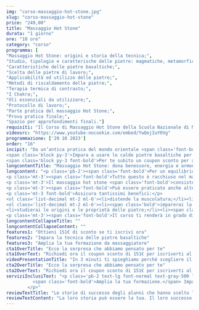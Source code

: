 ```yaml
---
img: "corso-massaggio-hot-stone.jpg"
slug: "corso-massaggio-hot-stone"
price: "249,00"
title: "Massaggio Hot Stone"
durata: "1 giorno"
ore: "10 ore"
category: "corso"
programma: [
"Massaggio Hot Stone: origini e storia della tecnica;",
"Studio, tipologie e caratterische delle pietre: magmatiche, metamorfiche e sedimentarie;",
"Caratteristiche delle pietre basaltiche;",
"Scelta delle pietre di lavoro;",
"Applicabilità ed utilizzo delle pietre;",
"Metodi di riscaldamento delle pietre;",
"Terapia termica di contrasto;",
"I Chakra;",
"Oli essenziali da utilizzare;",
"Protocollo di lavoro;",
"Parte pratica del massaggio Hot Stone;",
"Prova pratica finale;",
"Spazio per approfondimenti finali."] 
requisiti: "Il Corso di Massaggio Hot Stone della Scuola Nazionale di Massaggio Tao® è aperto e rivolto a chiunque e non necessita di un'esperienza di base precedente."
videosrc: "https://www.youtube-nocookie.com/embed/YwQejIuY0Vg"
programmazione: ['29 10 2023']    
order: "16"
incipit: "Da un’antica pratica del mondo orientale <span class='font-bold'>il massaggio hot stone è tra i più richiesti</span> per gli incredibili effetti rilassanti e drenanti.</span>
<span class='block py-3'>Impara a usare le calde pietre basaltiche per donare benessere ai tuoi clienti.</span>
<span class='block py-3 font-bold'>Per te subito un coupon sconto per accedere alla migliore formazione.</span>"
longcontentTitle: "Massaggio Hot Stone: dona benessere, energia e armonia ai tuoi clienti"            
longcontent: "<p class='pb-2'><span class='font-bold'>Per un equilibrio fisico e psicologico.</span> Per donare effetti antidolorifici, rilassanti e drenanti. <span class='font-bold'>Per sfruttare la forza del calore per la cura e il recupero della salute.</span></p> 
<p class='mt-3'><span class='font-bold'>Tutto questo è racchiuso nel massaggio Hot Stone</span>, una tecnica che deriva dalla tradizione sciamanica degli indiani dell’Arizona, che usavano le pietre riscaldate per curare e armonizzare il corpo e la mente.</p>
<p class='mt-3'>Il massaggio hot stone <span class='font-bold'>consiste nell’applicare sul corpo pietre basaltiche di origine vulcanica, che rilasciano il loro calore in profondità</span> e nell’utilizzare le pietre stesse per eseguire delle manovre di massaggio, spesso con l’ausilio di oli aromatici.<span class='font-bold'>Le pietre si muovono su tutto il corpo</span>, seguendo le vie energetiche, <span class='font-bold'>come ci insegna l’approccio Chakra Balancing.</span></p>
<p class='mt-3'><span class='font-bold'>Può essere praticato anche alternando pietre calde e fredde</span> per stimolare il sistema linfatico e i processi di purificazione del corpo grazie alla legge idrotermoterapica.</p>
<p class='mt-3 font-bold'>Assicura tantissimi benefici:</p>
<ol class='list-decimal mt-2 ml-6'><li>distende la muscolatura;</li><li>allevia la tensione della colonna vertebrale;</li><li>decongestiona i depositi linfatici;</li><li>migliora la circolazione e la ritenzione idrica;</li><li>procura una sensazione di benessere e relax.</li></ol><p class='mt-2'><span class='font-bold'>Nel corso di massaggio hot stone:</p>
<ol class='list-decimal mt-2 ml-6'><li><span class='bold'>imparerai la teoria e la pratica del massaggio hot stone;</span></li>
<li>studierai le origini e le proprietà delle pietre;</li><li><span class='font-bold'>approfondirai le tecniche di applicazione</span> e di massaggio con le pietre, sia calde che fredde.</li></ol>
<p class='mt-3'><span class='font-bold'>Il corso ti renderà in grado di praticare un massaggio hot stone efficace e sicuro</span>, ottenendo un’azione terapeutica e armonizzante su tutto il corpo.</p>"
longcontentCollapseTitle: ""
longcontentCollapseContent: ""
features1: "Ottieni 151€ di sconto se ti iscrivi ora"
features2: "Impara la tecnica delle pietre basaltiche"
features3: "Amplia la tua formazione da massaggiatore"  
cta1OverTitle: "Ecco la sorpresa che abbiamo pensato per te"
cta1OverText: "Richiedi ora il coupon sconto di 151€ per iscriverti al corso di massaggio hot stone"
videoPresentationTitle: "In 3 minuti ti spieghiamo perché scegliere il corso di massaggio hot stone"
cta2OverTitle: "Ecco la sorpresa che abbiamo pensato per te"
cta2OverText: "Richiedi ora il coupon sconto di 151€ per iscriverti al corso di massaggio hot stone"
serviziInclusiText: "<p class='pb-2 text-lg font-normal text-gray-500 lg:text-xl sm:px-16 lg:px-48 text-justify'>
          <span class='font-bold'>Amplia la tua formazione.</span> Impara una tecnica di massaggio molto richiesta nei centri benessere e nelle spa. <span class='font-bold'>Apriti a nuove opportunità di carriera</span>. Cosa aspetti? <span class='font-bold'>Iscriviti ora al nostro corso di massaggio hot stone.</span>  
        </p>"
reviewTextTitle: "Le storie di successo degli alunni che hanno scelto la nostra scuola di massaggio"        
reviewTextContent: "La loro storia può essere la tua. Il loro successo puoi ottenerlo anche tu.<span class='block py-2'>Cosa aspetti? Scegli anche tu di essere finalmente felice del lavoro che scegli.</span>" 
---
```

